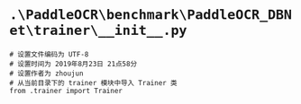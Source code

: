 # `.\PaddleOCR\benchmark\PaddleOCR_DBNet\trainer\__init__.py`

```
# 设置文件编码为 UTF-8
# 设置时间为 2019年8月23日 21点58分
# 设置作者为 zhoujun
# 从当前目录下的 trainer 模块中导入 Trainer 类
from .trainer import Trainer
```